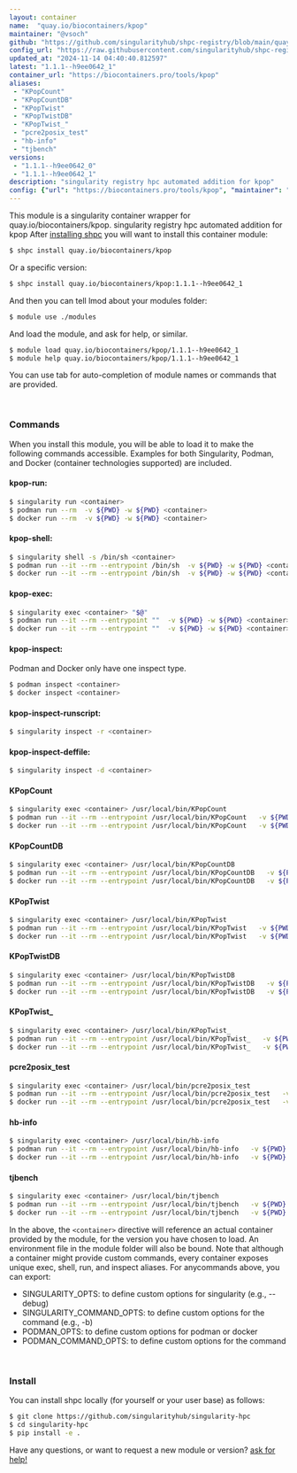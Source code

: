 ```yaml
---
layout: container
name:  "quay.io/biocontainers/kpop"
maintainer: "@vsoch"
github: "https://github.com/singularityhub/shpc-registry/blob/main/quay.io/biocontainers/kpop/container.yaml"
config_url: "https://raw.githubusercontent.com/singularityhub/shpc-registry/main/quay.io/biocontainers/kpop/container.yaml"
updated_at: "2024-11-14 04:40:40.812597"
latest: "1.1.1--h9ee0642_1"
container_url: "https://biocontainers.pro/tools/kpop"
aliases:
 - "KPopCount"
 - "KPopCountDB"
 - "KPopTwist"
 - "KPopTwistDB"
 - "KPopTwist_"
 - "pcre2posix_test"
 - "hb-info"
 - "tjbench"
versions:
 - "1.1.1--h9ee0642_0"
 - "1.1.1--h9ee0642_1"
description: "singularity registry hpc automated addition for kpop"
config: {"url": "https://biocontainers.pro/tools/kpop", "maintainer": "@vsoch", "description": "singularity registry hpc automated addition for kpop", "latest": {"1.1.1--h9ee0642_1": "sha256:f9fd6a1ab3bccf0afd23995c0f4b5e9adacca6ad6da1b7a5dab86cd4b051a545"}, "tags": {"1.1.1--h9ee0642_0": "sha256:a8c5c0ed1011707c57f38fc55556a96234d94315cf3f2e590944f1c08aeda0cc", "1.1.1--h9ee0642_1": "sha256:f9fd6a1ab3bccf0afd23995c0f4b5e9adacca6ad6da1b7a5dab86cd4b051a545"}, "docker": "quay.io/biocontainers/kpop", "aliases": {"KPopCount": "/usr/local/bin/KPopCount", "KPopCountDB": "/usr/local/bin/KPopCountDB", "KPopTwist": "/usr/local/bin/KPopTwist", "KPopTwistDB": "/usr/local/bin/KPopTwistDB", "KPopTwist_": "/usr/local/bin/KPopTwist_", "pcre2posix_test": "/usr/local/bin/pcre2posix_test", "hb-info": "/usr/local/bin/hb-info", "tjbench": "/usr/local/bin/tjbench"}}
---
```


This module is a singularity container wrapper for quay.io/biocontainers/kpop.
singularity registry hpc automated addition for kpop
After [installing shpc](#install) you will want to install this container module:


```bash
$ shpc install quay.io/biocontainers/kpop
```

Or a specific version:

```bash
$ shpc install quay.io/biocontainers/kpop:1.1.1--h9ee0642_1
```

And then you can tell lmod about your modules folder:

```bash
$ module use ./modules
```

And load the module, and ask for help, or similar.

```bash
$ module load quay.io/biocontainers/kpop/1.1.1--h9ee0642_1
$ module help quay.io/biocontainers/kpop/1.1.1--h9ee0642_1
```

You can use tab for auto-completion of module names or commands that are provided.

<br>

### Commands

When you install this module, you will be able to load it to make the following commands accessible.
Examples for both Singularity, Podman, and Docker (container technologies supported) are included.

#### kpop-run:

```bash
$ singularity run <container>
$ podman run --rm  -v ${PWD} -w ${PWD} <container>
$ docker run --rm  -v ${PWD} -w ${PWD} <container>
```

#### kpop-shell:

```bash
$ singularity shell -s /bin/sh <container>
$ podman run --it --rm --entrypoint /bin/sh  -v ${PWD} -w ${PWD} <container>
$ docker run --it --rm --entrypoint /bin/sh  -v ${PWD} -w ${PWD} <container>
```

#### kpop-exec:

```bash
$ singularity exec <container> "$@"
$ podman run --it --rm --entrypoint ""  -v ${PWD} -w ${PWD} <container> "$@"
$ docker run --it --rm --entrypoint ""  -v ${PWD} -w ${PWD} <container> "$@"
```

#### kpop-inspect:

Podman and Docker only have one inspect type.

```bash
$ podman inspect <container>
$ docker inspect <container>
```

#### kpop-inspect-runscript:

```bash
$ singularity inspect -r <container>
```

#### kpop-inspect-deffile:

```bash
$ singularity inspect -d <container>
```


#### KPopCount

```bash
$ singularity exec <container> /usr/local/bin/KPopCount
$ podman run --it --rm --entrypoint /usr/local/bin/KPopCount   -v ${PWD} -w ${PWD} <container> -c " $@"
$ docker run --it --rm --entrypoint /usr/local/bin/KPopCount   -v ${PWD} -w ${PWD} <container> -c " $@"
```


#### KPopCountDB

```bash
$ singularity exec <container> /usr/local/bin/KPopCountDB
$ podman run --it --rm --entrypoint /usr/local/bin/KPopCountDB   -v ${PWD} -w ${PWD} <container> -c " $@"
$ docker run --it --rm --entrypoint /usr/local/bin/KPopCountDB   -v ${PWD} -w ${PWD} <container> -c " $@"
```


#### KPopTwist

```bash
$ singularity exec <container> /usr/local/bin/KPopTwist
$ podman run --it --rm --entrypoint /usr/local/bin/KPopTwist   -v ${PWD} -w ${PWD} <container> -c " $@"
$ docker run --it --rm --entrypoint /usr/local/bin/KPopTwist   -v ${PWD} -w ${PWD} <container> -c " $@"
```


#### KPopTwistDB

```bash
$ singularity exec <container> /usr/local/bin/KPopTwistDB
$ podman run --it --rm --entrypoint /usr/local/bin/KPopTwistDB   -v ${PWD} -w ${PWD} <container> -c " $@"
$ docker run --it --rm --entrypoint /usr/local/bin/KPopTwistDB   -v ${PWD} -w ${PWD} <container> -c " $@"
```


#### KPopTwist_

```bash
$ singularity exec <container> /usr/local/bin/KPopTwist_
$ podman run --it --rm --entrypoint /usr/local/bin/KPopTwist_   -v ${PWD} -w ${PWD} <container> -c " $@"
$ docker run --it --rm --entrypoint /usr/local/bin/KPopTwist_   -v ${PWD} -w ${PWD} <container> -c " $@"
```


#### pcre2posix_test

```bash
$ singularity exec <container> /usr/local/bin/pcre2posix_test
$ podman run --it --rm --entrypoint /usr/local/bin/pcre2posix_test   -v ${PWD} -w ${PWD} <container> -c " $@"
$ docker run --it --rm --entrypoint /usr/local/bin/pcre2posix_test   -v ${PWD} -w ${PWD} <container> -c " $@"
```


#### hb-info

```bash
$ singularity exec <container> /usr/local/bin/hb-info
$ podman run --it --rm --entrypoint /usr/local/bin/hb-info   -v ${PWD} -w ${PWD} <container> -c " $@"
$ docker run --it --rm --entrypoint /usr/local/bin/hb-info   -v ${PWD} -w ${PWD} <container> -c " $@"
```


#### tjbench

```bash
$ singularity exec <container> /usr/local/bin/tjbench
$ podman run --it --rm --entrypoint /usr/local/bin/tjbench   -v ${PWD} -w ${PWD} <container> -c " $@"
$ docker run --it --rm --entrypoint /usr/local/bin/tjbench   -v ${PWD} -w ${PWD} <container> -c " $@"
```



In the above, the `<container>` directive will reference an actual container provided
by the module, for the version you have chosen to load. An environment file in the
module folder will also be bound. Note that although a container
might provide custom commands, every container exposes unique exec, shell, run, and
inspect aliases. For anycommands above, you can export:

 - SINGULARITY_OPTS: to define custom options for singularity (e.g., --debug)
 - SINGULARITY_COMMAND_OPTS: to define custom options for the command (e.g., -b)
 - PODMAN_OPTS: to define custom options for podman or docker
 - PODMAN_COMMAND_OPTS: to define custom options for the command

<br>

### Install

You can install shpc locally (for yourself or your user base) as follows:

```bash
$ git clone https://github.com/singularityhub/singularity-hpc
$ cd singularity-hpc
$ pip install -e .
```

Have any questions, or want to request a new module or version? [ask for help!](https://github.com/singularityhub/singularity-hpc/issues)